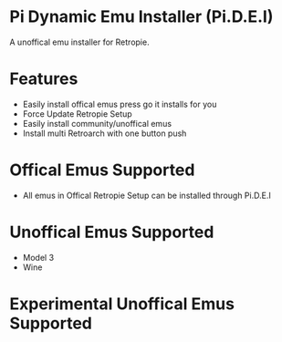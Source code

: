 # Pi Dynamic Emu Installer (Pi.D.E.I)

A unoffical emu installer for Retropie. 

# Features
- Easily install offical emus press go it installs for you
- Force Update Retropie Setup 
- Easily install community/unoffical emus
- Install multi Retroarch with one button push

# Offical Emus Supported 
- All emus in Offical Retropie Setup can be installed through Pi.D.E.I


# Unoffical Emus Supported 
- Model 3
- Wine



# Experimental Unoffical Emus Supported 

